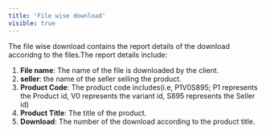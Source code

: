 ```yaml
---
title: 'File wise download'
visible: true
---
```


The file wise download contains the report details of the download accoridng to the files.The report details include:
1. **File name**: The name of the file is downloaded by the client.
2. **seller**: the name of the seller selling the product.
3. **Product Code**: The product code includes(i.e,  P1V0S895; P1 represents the Product id, V0 represents the variant id, S895 represents the Seller id)
4. **Product Title**: The title of the product.
5. **Download**: The number of the download according to the product title.